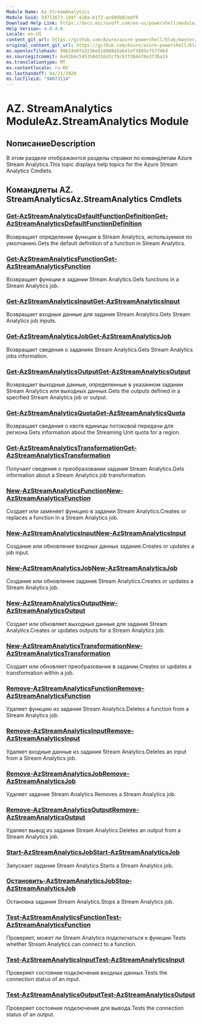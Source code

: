 ```yaml
---
Module Name: Az.StreamAnalytics
Module Guid: 59713673-194f-418a-b1f2-ac60db82edf9
Download Help Link: https://docs.microsoft.com/en-us/powershell/module/az.streamanalytics
Help Version: 4.0.4.0
Locale: en-US
content_git_url: https://github.com/Azure/azure-powershell/blob/master/src/StreamAnalytics/StreamAnalytics/help/Az.StreamAnalytics.md
original_content_git_url: https://github.com/Azure/azure-powershell/blob/master/src/StreamAnalytics/StreamAnalytics/help/Az.StreamAnalytics.md
ms.openlocfilehash: 99b24407a3236e618988a5a641ef3985e757746d
ms.sourcegitcommit: 6a91b4c545350d316d3cf8c62f384478e3f3ba24
ms.translationtype: MT
ms.contentlocale: ru-RU
ms.lasthandoff: 04/21/2020
ms.locfileid: "94073114"
---
```

# <span data-ttu-id="f17f5-101">AZ. StreamAnalytics Module</span><span class="sxs-lookup"><span data-stu-id="f17f5-101">Az.StreamAnalytics Module</span></span>
## <span data-ttu-id="f17f5-102">Nописание</span><span class="sxs-lookup"><span data-stu-id="f17f5-102">Description</span></span>
<span data-ttu-id="f17f5-103">В этом разделе отображаются разделы справки по командлетам Azure Stream Analytics.</span><span class="sxs-lookup"><span data-stu-id="f17f5-103">This topic displays help topics for the Azure Stream Analytics Cmdlets.</span></span>

## <span data-ttu-id="f17f5-104">Командлеты AZ. StreamAnalytics</span><span class="sxs-lookup"><span data-stu-id="f17f5-104">Az.StreamAnalytics Cmdlets</span></span>
### [<span data-ttu-id="f17f5-105">Get-AzStreamAnalyticsDefaultFunctionDefinition</span><span class="sxs-lookup"><span data-stu-id="f17f5-105">Get-AzStreamAnalyticsDefaultFunctionDefinition</span></span>](Get-AzStreamAnalyticsDefaultFunctionDefinition.md)
<span data-ttu-id="f17f5-106">Возвращает определение функции в Stream Analytics, используемое по умолчанию.</span><span class="sxs-lookup"><span data-stu-id="f17f5-106">Gets the default definition of a function in Stream Analytics.</span></span>

### [<span data-ttu-id="f17f5-107">Get-AzStreamAnalyticsFunction</span><span class="sxs-lookup"><span data-stu-id="f17f5-107">Get-AzStreamAnalyticsFunction</span></span>](Get-AzStreamAnalyticsFunction.md)
<span data-ttu-id="f17f5-108">Возвращает функции в задании Stream Analytics.</span><span class="sxs-lookup"><span data-stu-id="f17f5-108">Gets functions in a Stream Analytics job.</span></span>

### [<span data-ttu-id="f17f5-109">Get-AzStreamAnalyticsInput</span><span class="sxs-lookup"><span data-stu-id="f17f5-109">Get-AzStreamAnalyticsInput</span></span>](Get-AzStreamAnalyticsInput.md)
<span data-ttu-id="f17f5-110">Возвращает входные данные для задания Stream Analytics.</span><span class="sxs-lookup"><span data-stu-id="f17f5-110">Gets Stream Analytics job inputs.</span></span>

### [<span data-ttu-id="f17f5-111">Get-AzStreamAnalyticsJob</span><span class="sxs-lookup"><span data-stu-id="f17f5-111">Get-AzStreamAnalyticsJob</span></span>](Get-AzStreamAnalyticsJob.md)
<span data-ttu-id="f17f5-112">Возвращает сведения о заданиях Stream Analytics.</span><span class="sxs-lookup"><span data-stu-id="f17f5-112">Gets Stream Analytics jobs information.</span></span>

### [<span data-ttu-id="f17f5-113">Get-AzStreamAnalyticsOutput</span><span class="sxs-lookup"><span data-stu-id="f17f5-113">Get-AzStreamAnalyticsOutput</span></span>](Get-AzStreamAnalyticsOutput.md)
<span data-ttu-id="f17f5-114">Возвращает выходные данные, определенные в указанном задании Stream Analytics или выходных данных.</span><span class="sxs-lookup"><span data-stu-id="f17f5-114">Gets the outputs defined in a specified Stream Analytics job or output.</span></span>

### [<span data-ttu-id="f17f5-115">Get-AzStreamAnalyticsQuota</span><span class="sxs-lookup"><span data-stu-id="f17f5-115">Get-AzStreamAnalyticsQuota</span></span>](Get-AzStreamAnalyticsQuota.md)
<span data-ttu-id="f17f5-116">Возвращает сведения о квоте единицы потоковой передачи для региона.</span><span class="sxs-lookup"><span data-stu-id="f17f5-116">Gets information about the Streaming Unit quota for a region.</span></span>

### [<span data-ttu-id="f17f5-117">Get-AzStreamAnalyticsTransformation</span><span class="sxs-lookup"><span data-stu-id="f17f5-117">Get-AzStreamAnalyticsTransformation</span></span>](Get-AzStreamAnalyticsTransformation.md)
<span data-ttu-id="f17f5-118">Получает сведения о преобразовании задания Stream Analytics.</span><span class="sxs-lookup"><span data-stu-id="f17f5-118">Gets information about a Stream Analytics job transformation.</span></span>

### [<span data-ttu-id="f17f5-119">New-AzStreamAnalyticsFunction</span><span class="sxs-lookup"><span data-stu-id="f17f5-119">New-AzStreamAnalyticsFunction</span></span>](New-AzStreamAnalyticsFunction.md)
<span data-ttu-id="f17f5-120">Создает или заменяет функцию в задании Stream Analytics.</span><span class="sxs-lookup"><span data-stu-id="f17f5-120">Creates or replaces a function in a Stream Analytics job.</span></span>

### [<span data-ttu-id="f17f5-121">New-AzStreamAnalyticsInput</span><span class="sxs-lookup"><span data-stu-id="f17f5-121">New-AzStreamAnalyticsInput</span></span>](New-AzStreamAnalyticsInput.md)
<span data-ttu-id="f17f5-122">Создание или обновление входных данных задания.</span><span class="sxs-lookup"><span data-stu-id="f17f5-122">Creates or updates a job input.</span></span>

### [<span data-ttu-id="f17f5-123">New-AzStreamAnalyticsJob</span><span class="sxs-lookup"><span data-stu-id="f17f5-123">New-AzStreamAnalyticsJob</span></span>](New-AzStreamAnalyticsJob.md)
<span data-ttu-id="f17f5-124">Создание или обновление задания Stream Analytics.</span><span class="sxs-lookup"><span data-stu-id="f17f5-124">Creates or updates a Stream Analytics job.</span></span>

### [<span data-ttu-id="f17f5-125">New-AzStreamAnalyticsOutput</span><span class="sxs-lookup"><span data-stu-id="f17f5-125">New-AzStreamAnalyticsOutput</span></span>](New-AzStreamAnalyticsOutput.md)
<span data-ttu-id="f17f5-126">Создает или обновляет выходные данные для задания Stream Analytics.</span><span class="sxs-lookup"><span data-stu-id="f17f5-126">Creates or updates outputs for a Stream Analytics job.</span></span>

### [<span data-ttu-id="f17f5-127">New-AzStreamAnalyticsTransformation</span><span class="sxs-lookup"><span data-stu-id="f17f5-127">New-AzStreamAnalyticsTransformation</span></span>](New-AzStreamAnalyticsTransformation.md)
<span data-ttu-id="f17f5-128">Создает или обновляет преобразование в задании.</span><span class="sxs-lookup"><span data-stu-id="f17f5-128">Creates or updates a transformation within a job.</span></span>

### [<span data-ttu-id="f17f5-129">Remove-AzStreamAnalyticsFunction</span><span class="sxs-lookup"><span data-stu-id="f17f5-129">Remove-AzStreamAnalyticsFunction</span></span>](Remove-AzStreamAnalyticsFunction.md)
<span data-ttu-id="f17f5-130">Удаляет функцию из задания Stream Analytics.</span><span class="sxs-lookup"><span data-stu-id="f17f5-130">Deletes a function from a Stream Analytics job.</span></span>

### [<span data-ttu-id="f17f5-131">Remove-AzStreamAnalyticsInput</span><span class="sxs-lookup"><span data-stu-id="f17f5-131">Remove-AzStreamAnalyticsInput</span></span>](Remove-AzStreamAnalyticsInput.md)
<span data-ttu-id="f17f5-132">Удаляет входные данные из задания Stream Analytics.</span><span class="sxs-lookup"><span data-stu-id="f17f5-132">Deletes an input from a Stream Analytics job.</span></span>

### [<span data-ttu-id="f17f5-133">Remove-AzStreamAnalyticsJob</span><span class="sxs-lookup"><span data-stu-id="f17f5-133">Remove-AzStreamAnalyticsJob</span></span>](Remove-AzStreamAnalyticsJob.md)
<span data-ttu-id="f17f5-134">Удаляет задание Stream Analytics.</span><span class="sxs-lookup"><span data-stu-id="f17f5-134">Removes a Stream Analytics job.</span></span>

### [<span data-ttu-id="f17f5-135">Remove-AzStreamAnalyticsOutput</span><span class="sxs-lookup"><span data-stu-id="f17f5-135">Remove-AzStreamAnalyticsOutput</span></span>](Remove-AzStreamAnalyticsOutput.md)
<span data-ttu-id="f17f5-136">Удаляет вывод из задания Stream Analytics.</span><span class="sxs-lookup"><span data-stu-id="f17f5-136">Deletes an output from a Stream Analytics job.</span></span>

### [<span data-ttu-id="f17f5-137">Start-AzStreamAnalyticsJob</span><span class="sxs-lookup"><span data-stu-id="f17f5-137">Start-AzStreamAnalyticsJob</span></span>](Start-AzStreamAnalyticsJob.md)
<span data-ttu-id="f17f5-138">Запускает задание Stream Analytics.</span><span class="sxs-lookup"><span data-stu-id="f17f5-138">Starts a Stream Analytics job.</span></span>

### [<span data-ttu-id="f17f5-139">Остановить-AzStreamAnalyticsJob</span><span class="sxs-lookup"><span data-stu-id="f17f5-139">Stop-AzStreamAnalyticsJob</span></span>](Stop-AzStreamAnalyticsJob.md)
<span data-ttu-id="f17f5-140">Остановка задания Stream Analytics.</span><span class="sxs-lookup"><span data-stu-id="f17f5-140">Stops a Stream Analytics job.</span></span>

### [<span data-ttu-id="f17f5-141">Test-AzStreamAnalyticsFunction</span><span class="sxs-lookup"><span data-stu-id="f17f5-141">Test-AzStreamAnalyticsFunction</span></span>](Test-AzStreamAnalyticsFunction.md)
<span data-ttu-id="f17f5-142">Проверяет, может ли Stream Analytics подключаться к функции.</span><span class="sxs-lookup"><span data-stu-id="f17f5-142">Tests whether Stream Analytics can connect to a function.</span></span>

### [<span data-ttu-id="f17f5-143">Test-AzStreamAnalyticsInput</span><span class="sxs-lookup"><span data-stu-id="f17f5-143">Test-AzStreamAnalyticsInput</span></span>](Test-AzStreamAnalyticsInput.md)
<span data-ttu-id="f17f5-144">Проверяет состояние подключения входных данных.</span><span class="sxs-lookup"><span data-stu-id="f17f5-144">Tests the connection status of an input.</span></span>

### [<span data-ttu-id="f17f5-145">Test-AzStreamAnalyticsOutput</span><span class="sxs-lookup"><span data-stu-id="f17f5-145">Test-AzStreamAnalyticsOutput</span></span>](Test-AzStreamAnalyticsOutput.md)
<span data-ttu-id="f17f5-146">Проверяет состояние подключения для вывода.</span><span class="sxs-lookup"><span data-stu-id="f17f5-146">Tests the connection status of an output.</span></span>

